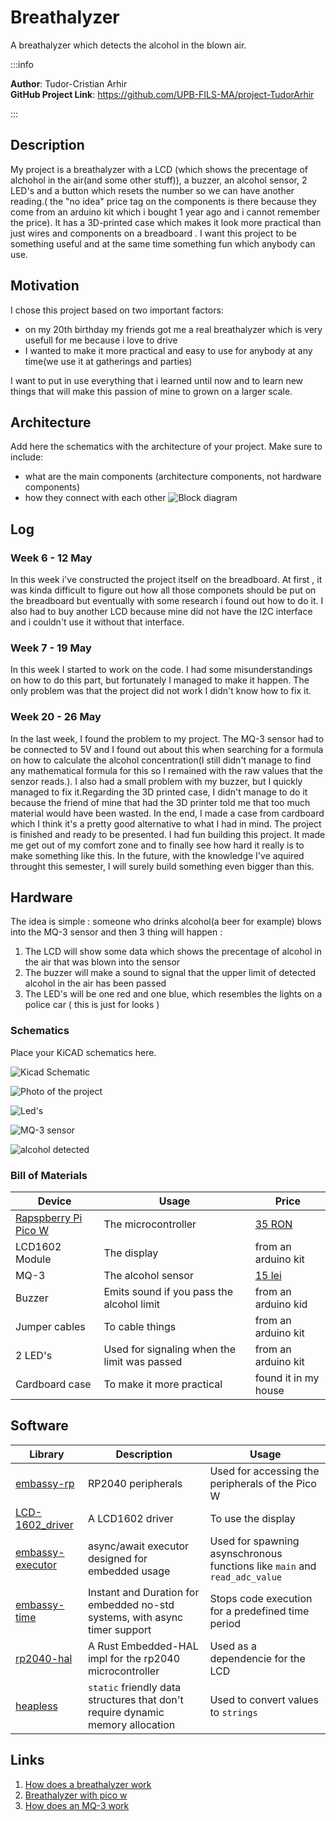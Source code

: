 # Breathalyzer
A breathalyzer which detects the alcohol in the blown air.

:::info 

**Author**: Tudor-Cristian Arhir \
**GitHub Project Link**: https://github.com/UPB-FILS-MA/project-TudorArhir

:::

## Description

 My project is a breathalyzer with a LCD (which shows the precentage of alchohol in the air(and some other stuff)), a buzzer, an alcohol sensor, 2 LED's  and a button which resets the number so we can have another reading.( the "no idea" price tag on the components is there because they come from an arduino kit which i bought 1 year ago and i cannot remember the price). It has a 3D-printed case which makes it look more practical than just wires and components on a breadboard . I want this project to be something useful and at the same time something fun which anybody can use.


## Motivation

I chose this project based on two important factors:
- on my 20th birthday my friends got me a real breathalyzer which is very usefull for me because i love to drive
- I wanted to make it more practical and easy to use for anybody at any time(we use it at gatherings and parties)

I want to put in use everything that i learned until now and to learn new things that will make this passion of mine to grown on a larger scale.

## Architecture 

Add here the schematics with the architecture of your project. Make sure to include:
 - what are the main components (architecture components, not hardware components)
 - how they connect with each other
![Block diagram](image-1.webp)
## Log

<!-- write every week your progress here -->

### Week 6 - 12 May
In this week i've constructed the project itself on the breadboard. At first , it was kinda difficult to figure out how all those componets should be put on the breadboard but eventually with some research i found out how to do it. I also had to buy another LCD because mine did not have the I2C interface and i couldn't use it without that interface.
### Week 7 - 19 May
In this week I started to work on the code. I had some misunderstandings on how to do this part, but fortunately I managed to make it happen. The only problem was that the project did not work I didn't know how to fix it.
### Week 20 - 26 May
In the last week, I found the problem to my project. The MQ-3 sensor had to be connected to 5V and I found out about this when searching for a formula on how to calculate the alcohol concentration(I still didn't manage to find any mathematical formula for this so I remained with the raw values that the senzor reads.). I also had a small problem with my buzzer, but I quickly managed to fix it.Regarding the 3D printed case, I didn't manage to do it because the friend of mine that had the 3D printer told me that too much material would have been wasted. In the end, I made a case from cardboard which I think it's a pretty good alternative to what I had in mind.
The project is finished and ready to be presented.
I had fun building this project. It made me get out of my comfort zone and to finally see how hard it really is to make something like this. In the future, with the knowledge I've aquired throught this semester, I will surely build something even bigger than this.

## Hardware

The idea is simple : someone who drinks alcohol(a beer for example) blows into the MQ-3 sensor and then 3 thing will happen :
 1. The LCD will show some data which shows the precentage of alcohol in the air that was blown into the sensor
 2. The buzzer will make a sound to signal that the upper limit of detected alcohol in the air has been passed
 3. The LED's will be one red and one blue, which resembles the lights on a police car ( this is just for looks )
### Schematics

Place your KiCAD schematics here.


![Kicad Schematic](schematic.webp)

![Photo of the project](case.webp)

![Led's](inside.webp)

![MQ-3 sensor](sensor.webp)

![alcohol detected](alc_detected.webp)


### Bill of Materials

| Device | Usage | Price |
|--------|--------|-------|
| [Rapspberry Pi Pico W](https://www.raspberrypi.com/documentation/microcontrollers/raspberry-pi-pico.html) | The microcontroller | [35 RON](https://www.optimusdigital.ro/en/raspberry-pi-boards/12394-raspberry-pi-pico-w.html) |
| LCD1602 Module | The display | from an arduino kit |
| MQ-3 | The alcohol sensor| [15 lei](https://www.optimusdigital.ro/en/gas-sensors/1125-modul-senzor-de-gaz-mq-3.html) |
| Buzzer | Emits sound if you pass the alcohol limit | from an arduino kid |
| Jumper cables | To cable things | from an arduino kit |
| 2 LED's | Used for signaling when the limit was passed | from an arduino kit |
| Cardboard case | To make it more practical | found it in my house |


## Software

| Library | Description | Usage |
|---------|-------------|-------|
| [embassy-rp](https://github.com/embassy-rs/embassy/tree/main/embassy-rp) | RP2040 peripherals | Used for accessing the peripherals of the Pico W |
| [LCD-1602_driver](https://crates.io/crates/lcd1602-driver) | A LCD1602 driver | To use the display |
| [embassy-executor](https://crates.io/crates/embassy-executor) | async/await executor designed for embedded usage | Used for spawning asynschronous functions like `main` and `read_adc_value` |
| [embassy-time](https://crates.io/crates/embassy-time) | Instant and Duration for embedded no-std systems, with async timer support | Stops code execution for a predefined time period |
| [rp2040-hal](https://crates.io/crates/rp2040-hal) | A Rust Embedded-HAL impl for the rp2040 microcontroller| Used as a dependencie for the LCD|
| [heapless](https://crates.io/crates/heapless) | `static` friendly data structures that don't require dynamic memory allocation| Used to convert values to `strings` |


## Links

<!-- Add a few links that inspired you and that you think you will use for your project -->

1. [How does a breathalyzer work](https://www.medicalnewstoday.com/articles/breathalyzer-test)
2. [Breathalyzer with pico w](https://forums.raspberrypi.com/viewtopic.php?t=226459)
3. [How does an MQ-3 work](https://help.sinric.pro/pages/tutorials/custom-device-types/alcohol-sensor/MQ-3)
